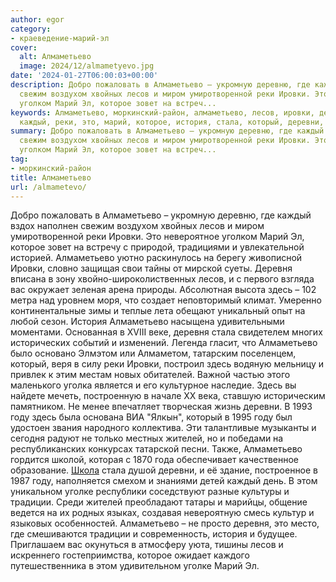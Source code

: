 ```yaml
---
author: egor
category:
- краеведение-марий-эл
cover:
  alt: Алмаметьево
  image: 2024/12/almametyevo.jpg
date: '2024-01-27T06:00:03+00:00'
description: Добро пожаловать в Алмаметьево – укромную деревню, где каждый вздох наполнен
  свежим воздухом хвойных лесов и миром умиротворенной реки Ировки. Это невероятное
  уголком Марий Эл, которое зовет на встреч...
keywords: Алмаметьево, моркинский-район, алмаметьево, лесов, ировки, деревня, году,
  каждый, реки, это, марий, которое, история, стала, который, деревни, жителей
summary: Добро пожаловать в Алмаметьево – укромную деревню, где каждый вздох наполнен
  свежим воздухом хвойных лесов и миром умиротворенной реки Ировки. Это невероятное
  уголком Марий Эл, которое зовет на встреч...
tag:
- моркинский-район
title: Алмаметьево
url: /almametevo/
---
```


Добро пожаловать в Алмаметьево – укромную деревню, где каждый вздох наполнен свежим воздухом хвойных лесов и миром умиротворенной реки Ировки. Это невероятное уголком Марий Эл, которое зовет на встречу с природой, традициями и увлекательной историей.
Алмаметьево уютно раскинулось на берегу живописной Ировки, словно защищая свои тайны от мирской суеты. Деревня вписана в зону хвойно-широколиственных лесов, и с первого взгляда вас окружает зеленая арена природы. Абсолютная высота здесь – 102 метра над уровнем моря, что создает неповторимый климат. Умеренно континентальные зимы и теплые лета обещают уникальный опыт на любой сезон.
История Алмаметьево насыщена удивительными моментами. Основанная в XVIII веке, деревня стала свидетелем многих исторических событий и изменений. Легенда гласит, что Алмаметьево было основано Элмэтом или Алмаметом, татарским поселенцем, который, веря в силу реки Ировки, построил здесь водяную мельницу и привлек к этим местам новых обитателей.
Важной частью этого маленького уголка является и его культурное наследие. Здесь вы найдете мечеть, построенную в начале XX века, ставшую историческим памятником.
Не менее впечатляет творческая жизнь деревни. В 1993 году здесь была основана ВИА "Ялкын", который в 1995 году был удостоен звания народного коллектива. Эти талантливые музыканты и сегодня радуют не только местных жителей, но и победами на республиканских конкурсах татарской песни.
Также, Алмаметьево гордится школой, которая с 1870 года обеспечивает качественное образование. [Школа](/shkola_yunogo_istorika/) стала душой деревни, и её здание, построенное в 1987 году, наполняется смехом и знаниями детей каждый день.
В этом уникальном уголке республики соседствуют разные культуры и традиции. Среди жителей преобладают татары и марийцы, общение ведется на их родных языках, создавая невероятную смесь культур и языковых особенностей.
Алмаметьево – не просто деревня, это место, где смешиваются традиции и современность, история и будущее. Приглашаем вас окунуться в атмосферу уюта, тишины лесов и искреннего гостеприимства, которое ожидает каждого путешественника в этом удивительном уголке Марий Эл.